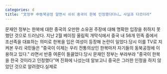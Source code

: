 ```yaml
---
categories: d
title: "文정부 中동북공정 알면서 쉬쉬 중국이 한복 인정했다더니… 사실과 다르더라"
---
```

문재인 정부는 한복에 대한 중국의 오만한 소유권 주장에 대해 명확한 입장을 취하지 못했던 것으로 드러났다. 지난 2월 베이징 올림픽 개막식에서 중국 내 56개 민족 중에서 조선족을 대표하는 의미로 한복을 입은 여성이 등장해 논란이 일었다.당시 이를 TV로 지켜본 우리 국민들은 "중국이 이제는 우리 전통의상인 한복마저 자기들의 동북공정에 이용하고 있다." 라면서 반중 여론이 들끓었다.당시 문재인 정부는 부랴부랴 "중국이 한복을 한국 것이라고 인정했다"며 진화에 나섰는데 알보고니 중국은 그러한 인정을 하지 않았던 것으로 알려졌다.실제로